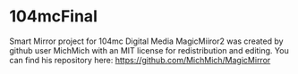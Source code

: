 # 104mcFinal
Smart Mirror project for 104mc Digital Media
MagicMiiror2 was created by github user MichMich with an MIT license for redistribution and editing. You can find his repository here: https://github.com/MichMich/MagicMirror

